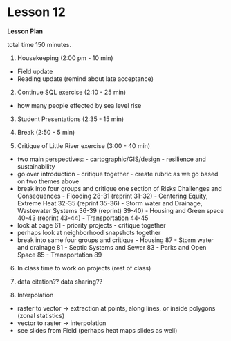 Lesson 12
========

**Lesson Plan**  

total time 150 minutes. 

1.   Housekeeping (2:00 pm - 10 min)  
   -   Field update
   -   Reading update (remind about late acceptance)

2.   Continue SQL exercise (2:10 - 25 min)
   -   how many people effected by sea level rise
      
3.   Student Presentations (2:35 - 15 min)

4.   Break (2:50 - 5 min)

5.   Critique of Little River exercise (3:00 - 40 min)
   -   two main perspectives:
      -   cartographic/GIS/design
      -   resilience and sustainability
   -   go over introduction
      -   critique together
      -   create rubric as we go based on two themes above
   -   break into four groups and critique one section of Risks Challenges and Consequences
      -   Flooding 28-31 (reprint 31-32)
      -   Centering Equity, Extreme Heat 32-35 (reprint 35-36)
      -   Storm water and Drainage, Wastewater Systems 36-39 (reprint) 39-40)
      -   Housing and Green space 40-43 (reprint 43-44)
      -   Transportation 44-45 
   -   look at page 61 - priority projects - critique together 
   -   perhaps look at neighborhood snapshots together
   -   break into same four groups and critique
      -   Housing 87
      -   Storm water and drainage 81
      -   Septic Systems and Sewer 83
      -   Parks and Open Space 85
      -   Transportation 89

6.   In class time to work on projects (rest of class)

7.   data citation?? data sharing??

8.   Interpolation
   -   raster to vector -> extraction at points, along lines, or inside polygons (zonal statistics)
   -   vector to raster -> interpolation
   -   see slides from Field (perhaps heat maps slides as well)

